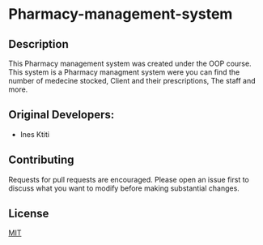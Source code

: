# Pharmacy-management-system
## Description
This Pharmacy management system was created under the OOP course. This system is a Pharmacy managment system were you can find the number of medecine stocked, Client and their prescriptions, The staff and more.
## Original Developers:
- Ines Ktiti
## Contributing
Requests for pull requests are encouraged. Please open an issue first to discuss what you want to modify before making substantial changes.

 ## License
 [MIT](https://choosealicense.com/licenses/mit/)
